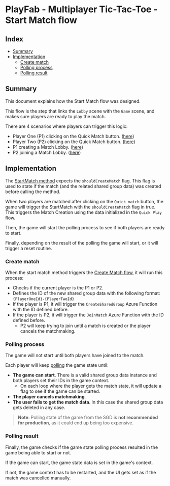 # PlayFab - Multiplayer Tic-Tac-Toe - Start Match flow

## Index

- [Summary](#summary)
- [Implementation](#implementation)
  - [Create match](#create-match)
  - [Polling process](#polling-process)
  - [Polling result](#polling-result)

## Summary

This document explains how the Start Match flow was designed.

This flow is the step that links the `Lobby` scene with the `Game` scene, and makes sure players are ready to play the match.

There are 4 scenarios where players can trigger this logic:

- Player One (P1) clicking on the Quick Match button. ([here][quickmatch-sm-trigger])
- Player Two (P2) clicking on the Quick Match button. ([here][quickmatch-sm-trigger])
- P1 creating a Match Lobby. ([here][matchlobby-connect-sm-trigger])
- P2 joining a Match Lobby. ([here][matchlobby-join-sm-trigger])

## Implementation

The [StartMatch method][start-match-method] expects the `shouldCreateMatch` flag.
This flag is used to state if the match (and the related shared group data) was created before calling the method.

When two players are matched after clicking on the `Quick match` button, the game will trigger the StartMatch with the `shouldCreateMatch` flag in true.
This triggers the Match Creation using the data initialized in the `Quick Play` flow.

Then, the game will start the polling process to see if both players are ready to start.

Finally, depending on the result of the polling the game will start, or it will trigger a reset routine.

### Create match

When the start match method triggers the [Create Match flow][create-match-method], it will run this process:

- Checks if the current player is the P1 or P2.
- Defines the ID of the new shared group data with the following format: `{PlayerOneId}-{PlayerTwoId}`
- If the player is P1, it will trigger the `CreateSharedGroup` Azure Function with the ID defined before.
- If the player is P2, it will trigger the `JoinMatch` Azure Function with the ID defined before.
  - P2 will keep trying to join until a match is created or the player cancels the matchmaking.

### Polling process

The game will not start until both players have joined to the match.

Each player will keep [polling][start-match-polling] the game state until:

- **The game can start**. There is a valid shared group data instance and both players set their IDs in the game context.
  - On each loop where the player gets the match state, it will update a flag to see if the game can be started.
- **The player cancels matchmaking**.
- **The user fails to get the match data**. In this case the shared group data gets deleted in any case.

> **Note**: Polling state of the game from the SGD is **not recommended for production**, as it could end up being too expensive.

### Polling result

Finally, the game checks if the game state polling process resulted in the game being able to start or not.

If the game can start, the game state data is set in the game's context.

If not, the game context has to be restarted, and the UI gets set as if the match was cancelled manually.

<!-- Internal link -->
[create-match-method]: ./TicTacToe/Assets/Scripts/Lobby.cs#L254
[matchlobby-connect-sm-trigger]: ./TicTacToe/Assets/Scripts/Lobby.cs#L379
[matchlobby-join-sm-trigger]: ./TicTacToe/Assets/Scripts/Lobby.cs#L322
[quickmatch-sm-trigger]: ./TicTacToe/Assets/Scripts/Lobby.cs#L130
[start-match-method]: ./TicTacToe/Assets/Scripts/Lobby.cs#L219
[start-match-polling]: ./TicTacToe/Assets/Scripts/Lobby.cs#L231
